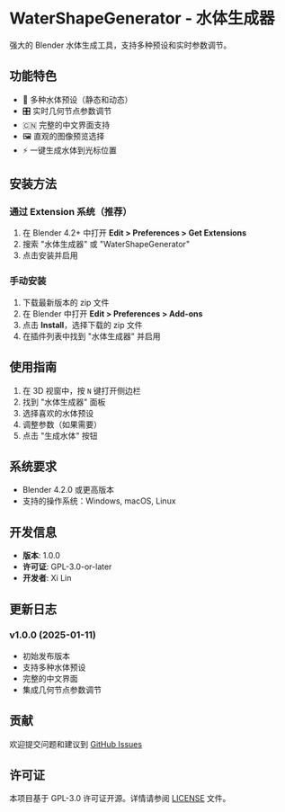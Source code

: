 # WaterShapeGenerator - 水体生成器

强大的 Blender 水体生成工具，支持多种预设和实时参数调节。

## 功能特色

- 🌊 多种水体预设（静态和动态）
- 🎛️ 实时几何节点参数调节
- 🇨🇳 完整的中文界面支持
- 🖼️ 直观的图像预览选择
- ⚡ 一键生成水体到光标位置

## 安装方法

### 通过 Extension 系统（推荐）
1. 在 Blender 4.2+ 中打开 **Edit > Preferences > Get Extensions**
2. 搜索 "水体生成器" 或 "WaterShapeGenerator"
3. 点击安装并启用

### 手动安装
1. 下载最新版本的 zip 文件
2. 在 Blender 中打开 **Edit > Preferences > Add-ons**
3. 点击 **Install**，选择下载的 zip 文件
4. 在插件列表中找到 "水体生成器" 并启用

## 使用指南

1. 在 3D 视窗中，按 `N` 键打开侧边栏
2. 找到 "水体生成器" 面板
3. 选择喜欢的水体预设
4. 调整参数（如果需要）
5. 点击 "生成水体" 按钮

## 系统要求

- Blender 4.2.0 或更高版本
- 支持的操作系统：Windows, macOS, Linux

## 开发信息

- **版本**: 1.0.0
- **许可证**: GPL-3.0-or-later
- **开发者**: Xi Lin

## 更新日志

### v1.0.0 (2025-01-11)
- 初始发布版本
- 支持多种水体预设
- 完整的中文界面
- 集成几何节点参数调节

## 贡献

欢迎提交问题和建议到 [GitHub Issues](https://github.com/LifeSugar/WaterShapeGenerator/issues)

## 许可证

本项目基于 GPL-3.0 许可证开源。详情请参阅 [LICENSE](LICENSE) 文件。

